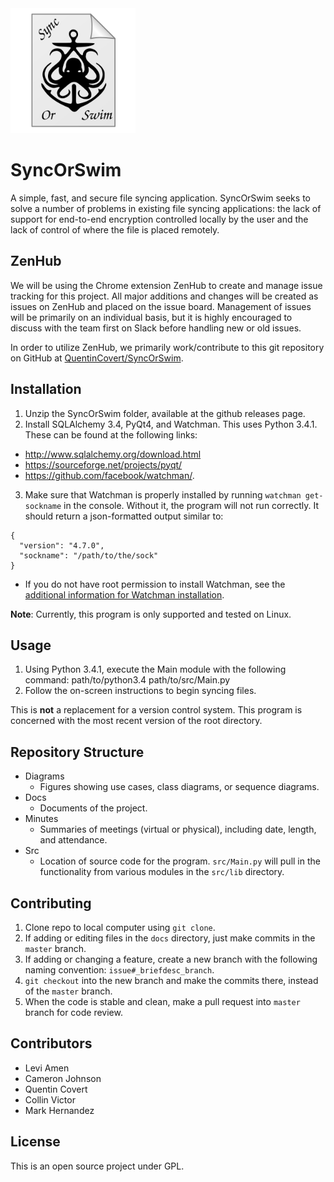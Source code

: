 <img src="src/resources/syncOrSwimLogo.png" width="200px" height="200px" alt="SyncOrSwimLogo" />

# SyncOrSwim
A simple, fast, and secure file syncing application. SyncOrSwim seeks to solve a number of problems in existing file syncing applications: the lack of support for end-to-end encryption controlled locally by the user and the lack of control of where the file is placed remotely.

## ZenHub
We will be using the Chrome extension ZenHub to create and manage issue tracking for this project. All major additions and changes will be created as issues on ZenHub and placed on the issue board. Management of issues will be primarily on an individual basis, but it is highly encouraged to discuss with the team first on Slack before handling new or old issues.

In order to utilize ZenHub, we primarily work/contribute to this git repository on GitHub at [QuentinCovert/SyncOrSwim](https://github.com/QuentinCovert/SyncOrSwim).

## Installation
1. Unzip the SyncOrSwim folder, available at the github releases page.
2. Install SQLAlchemy 3.4, PyQt4, and Watchman. This uses Python 3.4.1. These can be found at the following links:
  * http://www.sqlalchemy.org/download.html
  * https://sourceforge.net/projects/pyqt/
  * https://github.com/facebook/watchman/.
3. Make sure that Watchman is properly installed by running `watchman get-sockname` in the console. Without it, the program will not run correctly. It should return a json-formatted output similar to:
```
{
  "version": "4.7.0",
  "sockname": "/path/to/the/sock"
}
```
  * If you do not have root permission to install Watchman, see the [additional information for Watchman installation](additional-info-watchman-installation.md).

**Note**: Currently, this program is only supported and tested on Linux.

## Usage
1. Using Python 3.4.1, execute the Main module with the following command: path/to/python3.4 path/to/src/Main.py
2. Follow the on-screen instructions to begin syncing files.

This is **not** a replacement for a version control system. This program is concerned with the most recent version of the root directory. 

## Repository Structure
- Diagrams
  - Figures showing use cases, class diagrams, or sequence diagrams.
- Docs
  - Documents of the project.
- Minutes
  - Summaries of meetings (virtual or physical), including date, length, and attendance.
- Src
  - Location of source code for the program. `src/Main.py` will pull in the functionality from various modules in the `src/lib` directory. 

## Contributing
1. Clone repo to local computer using `git clone`.
2. If adding or editing files in the `docs` directory, just make commits in the `master` branch.
3. If adding or changing a feature, create a new branch with the following naming convention: `issue#_briefdesc_branch`.
4. `git checkout` into the new branch and make the commits there, instead of the `master` branch.
5. When the code is stable and clean, make a pull request into `master` branch for code review.

## Contributors
* Levi Amen
* Cameron Johnson
* Quentin Covert
* Collin Victor
* Mark Hernandez

## License
This is an open source project under GPL.
